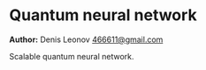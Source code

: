 Quantum neural network
======================

**Author:** Denis Leonov <466611@gmail.com>

Scalable quantum neural network.
